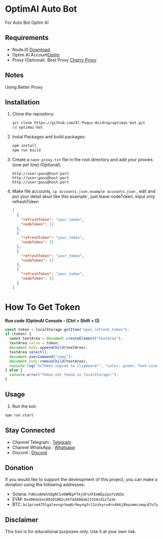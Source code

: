# OptimAI Auto Bot

For Auto Bot Optim AI

## Requirements

- NodeJS [Download](https://node.optimai.network/register?ref=B91EEB87).
- Optim AI Account[Optim](https://node.optimai.network/register?ref=B91EEB87)
- Proxy (Optional). Best Proxy [Cherry Proxy](https://center.cherryproxy.com/Login/Register?invite=029ad2d3)

## Notes

Using Better Proxy

## Installation

1. Clone the repository:

   ```sh
   git clone https://github.com/El-Puqus-Airdrop/optimai-bot.git
   cd optimai-bot
   ```

2. Instal Packages and build packages:

   ```sh
   npm install
   npm run build
   ```

3. Create a `nano proxy.txt` file in the root directory and add your proxies (one per line) (Optional).

   ```
   http://user:pass@host:port
   http://user:pass@host:port
   http://user:pass@host:port
   ```

4. Make file accounts, `cp accounts.json.example accounts.json` , edit and put your detail akun like this example`, just leave nodeToken, input only refreshToken

   ```json
   [
     {
       "refreshToken": "your_token",
       "nodeToken": []
     },
     {
       "refreshToken": "your_token",
       "nodeToken": []
     },
     {
       "refreshToken": "your_token",
       "nodeToken": []
     },
     {
       "refreshToken": "your_token",
       "nodeToken": []
     }
   ]
   ```

# How To Get Token

<strong>Run code (OptimAI Console - [Ctrl + Shift + I])</strong>

```js
const token = localStorage.getItem("opai_refresh_token");
if (token) {
  const textArea = document.createElement("textarea");
  textArea.value = token;
  document.body.appendChild(textArea);
  textArea.select();
  document.execCommand("copy");
  document.body.removeChild(textArea);
  console.log("%cToken copied to clipboard!", "color: green; font-size: 16px;");
} else {
  console.error("Token not found in localStorage!");
}
```

## Usage

1. Run the bot:

```sh
npm run start
```

## Stay Connected

- Channel Telegram : [Telegram](https://t.me/elpuqus)
- Channel WhatsApp : [Whatsapp](https://whatsapp.com/channel/0029VavBRhGBqbrEF9vxal1R)
- Discord : [Discord](https://discord.com/invite/uKM4UCAccY)

## Donation

If you would like to support the development of this project, you can make a donation using the following addresses:

- Solana: `FdHsx8He55QgRCSv6NMEpFfkjXFsXFEeWEpJpo7sUQZe`
- EVM: `0x406de5ec09201002c45fdd408ab23159cd12fa3e`
- BTC: `bc1prze475lgalevngrhwq6r9wyng3rl3zskyru4rn4k6j8kwzmmczmqcd7u7y`

## Disclaimer

This tool is for educational purposes only. Use it at your own risk.
